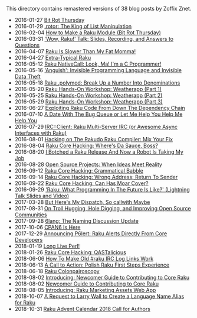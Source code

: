 This directory contains remastered versions of 38 blog posts by Zoffix Znet.

- 2016-01-27 [Bit Rot Thursday](Bit-Rot-Thursday.md)
- 2016-01-29 [.rotor: The King of List Manipulation](rotor-The-King-of-List-Manipulation.md)
- 2016-02-04 [How to Make a Raku Module (Bit Rot Thursday)](How-to-Make-a-Raku-Module-Bit-Rot-Thursday.md)
- 2016-03-31 ['Wow, Raku!' Talk: Slides, Recording, and Answers to Questions](Wow-Raku-Talk-Slides-Recording-and-Answers-to-Questions.md)
- 2016-04-07 [Raku Is Slower Than My Fat Momma!](Raku-Is-Slower-Than-My-Fat-Momma.md)
- 2016-04-27 [Extra-Typical Raku](Extra-Typical-Raku.md)
- 2016-05-12 [Raku NativeCall: Look, Ma! I'm a C Programmer!](Raku-NativeCall-Look-Ma-Im-a-C-Programmer.md)
- 2016-05-16 ['Anguish': Invisible Programming Language and Invisible Data Theft](Anguish-Invisible-Programming-Language-and-Invisible-Data-Theft.md)
- 2016-05-18 [Raku .polymod: Break Up a Number Into Denominations](Raku-polymod-Break-Up-a-Number-Into-Denominations.md)
- 2016-05-20 [Raku Hands-On Workshop: Weatherapp (Part 1)](Raku-Hands-On-Workshop-Weatherapp-Part-1.md)
- 2016-05-25 [Raku Hands-On Workshop: Weatherapp (Part 2)](Raku-Hands-On-Workshop-Weatherapp-Part-2.md)
- 2016-05-29 [Raku Hands-On Workshop: Weatherapp (Part 3)](Raku-Hands-On-Workshop-Weatherapp-Part-3.md)
- 2016-06-27 [Exploiting Raku Code From Down The Dependency Chain](Exploiting-Raku-Code-From-Down-The-Dependency-Chain.md)
- 2016-07-10 [A Date With The Bug Queue or Let Me Help You Help Me Help You](A-Date-With-The-Bug-Queue-or-Let-Me-Help-You-Help-Me-Help-You.md)
- 2016-07-29 [IRC::Client: Raku Multi-Server IRC (or Awesome Async Interfaces with Raku)](IRC-Client-Raku-Multi-Server-IRC-or-Awesome-Async-Interfaces-with-Raku.md)
- 2016-08-01 [Hacking on The Rakudo Raku Compiler: Mix Your Fix](Hacking-on-The-Rakudo-Raku-Compiler-Mix-Your-Fix.md)
- 2016-08-04 [Raku Core Hacking: Where's Da Sauce, Boss?](Raku-Core-Hacking-Wheres-Da-Sauce-Boss.md)
- 2016-08-20 [I Botched a Raku Release And Now a Robot Is Taking My Job](I-Botched-a-Raku-Release-And-Now-a-Robot-Is-Taking-My-Job.md)
- 2016-08-28 [Open Source Projects: When Ideas Meet Reality](Open-Source-Projects-When-Ideas-Meet-Reality.md)
- 2016-09-12 [Raku Core Hacking: Grammatical Babble](Raku-Core-Hacking-Grammatical-Babble.md)
- 2016-09-14 [Raku Core Hacking: Wrong Address; Return To Sender](Raku-Core-Hacking-Wrong-Address-Return-To-Sender.md)
- 2016-09-22 [Raku Core Hacking: Can Has Moar Cover?](Raku-Core-Hacking-Can-Has-Moar-Cover.md)
- 2016-09-29 ['Raku: What Programming In The Future Is Like?' (Lightning Talk Slides and Video)](Raku-What-Programming-In-The-Future-Is-Like-Lightning-Talk-Slides-and-Video.md)
- 2017-03-28 [But Here's My Dispatch, So callwith Maybe](But-Heres-My-Dispatch-So-callwith-Maybe.md)
- 2017-08-31 [On Troll Hugging, Hole Digging, and Improving Open Source Communities](On-Troll-Hugging-Hole-Digging-and-Improving-Open-Source-Communities.md)
- 2017-09-28 [6lang: The Naming Discussion Update](6lang-The-Naming-Discussion-Update.md)
- 2017-10-06 [CPAN6 Is Here](CPAN6-Is-Here.md)
- 2017-12-29 [Announcing P6lert: Raku Alerts Directly From Core Developers](Announcing-P6lert-Raku-Alerts-Directly-From-Core-Developers.md)
- 2018-01-19 [Long Live Perl!](Long-Live-Perl.md)
- 2018-01-26 [Raku Core Hacking: QASTalicious](Raku-Core-Hacking-QASTalicious.md)
- 2018-06-06 [How To Make Old #raku IRC Log Links Work](How-To-Make-Old-#raku-IRC-Log-Links-Work.md)
- 2018-06-13 [A Call to Action: Polish Raku First Steps Experience](A-Call-to-Action-Polish-Raku-First-Steps-Experience.md)
- 2018-06-18 [Raku Colonpairoscopy](Raku-Colonpairoscopy.md)
- 2018-08-02 [Introducing: Newcomer Guide to Contributing to Core Raku](Introducing-Newcomer-Guide-to-Contributing-to-Core-Raku.md)
- 2018-08-02 [Newcomer Guide to Contributing to Core Raku](Newcomer-Guide-to-Contributing-to-Core-Raku.md)
- 2018-08-05 [Introducing: Raku Marketing Assets Web App](Introducing-Raku-Marketing-Assets-Web-App.md)
- 2018-10-07 [A Request to Larry Wall to Create a Language Name Alias for Raku](A-Request-to-Larry-Wall-to-Create-a-Language-Name-Alias-for-Raku.md)
- 2018-10-31 [Raku Advent Calendar 2018 Call for Authors](Raku-Advent-Calendar-2018-Call-for-Authors.md)
